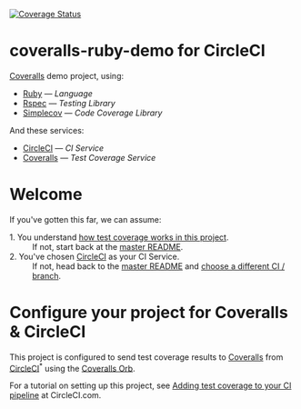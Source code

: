 [![Coverage Status](https://coveralls.io/repos/github/coverallsapp/coveralls-demo-ruby/badge.svg?branch=circle-ci)](https://coveralls.io/github/coverallsapp/coveralls-demo-ruby?branch=circle-ci)

# coveralls-ruby-demo for CircleCI

[Coveralls](https://coveralls.io/) demo project, using:

* [Ruby](https://www.ruby-lang.org/) — *Language*
* [Rspec](https://rspec.info/) — *Testing Library*
* [Simplecov](https://github.com/colszowka/simplecov) — *Code Coverage Library*

And these services:

* [CircleCI](https://circleci.com/) — *CI Service*
* [Coveralls](https://coveralls.io/) — *Test Coverage Service*

# Welcome

If you've gotten this far, we can assume:

<dl>
  <dt>1. You understand <a href="https://github.com/coverallsapp/coveralls-demo-ruby#1-understand-test-coverage-in-this-project">how test coverage works in this project</a>.</dt>
  <dd>If not, start back at the <a href="https://github.com/coverallsapp/coveralls-demo-ruby">master README</a>.</dd>

  <dt>2. You've chosen <a href="https://circleci.com/">CircleCI</a> as your CI Service.</dt>
  <dd>If not, head back to the <a href="https://github.com/coverallsapp/coveralls-demo-ruby">master README</a> and <a href="https://github.com/coverallsapp/coveralls-demo-ruby#4-configure-this-project-to-use-coveralls">choose a different CI / branch</a>.</dd>
</dl>

# Configure your project for Coveralls & CircleCI

This project is configured to send test coverage results to [Coveralls](https://coveralls.io/) from [CircleCI](https://circleci.com/)<sup>*</sup> using the [Coveralls Orb](https://circleci.com/developer/orbs/orb/coveralls/coveralls).

For a tutorial on setting up this project, see [Adding test coverage to your CI pipeline](https://circleci.com/blog/adding-test-coverage-to-your-ci-pipeline/) at CircleCI.com.
